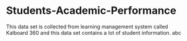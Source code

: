 # Students-Academic-Performance
This data set is collected from learning management system called Kalboard 360 and this data set contains a lot of student information.
abc

